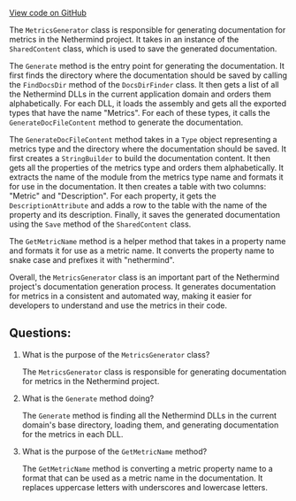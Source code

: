 [View code on GitHub](https://github.com/nethermindeth/nethermind/Nethermind.GitBook/MetricsGenerator.cs)

The `MetricsGenerator` class is responsible for generating documentation for metrics in the Nethermind project. It takes in an instance of the `SharedContent` class, which is used to save the generated documentation. 

The `Generate` method is the entry point for generating the documentation. It first finds the directory where the documentation should be saved by calling the `FindDocsDir` method of the `DocsDirFinder` class. It then gets a list of all the Nethermind DLLs in the current application domain and orders them alphabetically. For each DLL, it loads the assembly and gets all the exported types that have the name "Metrics". For each of these types, it calls the `GenerateDocFileContent` method to generate the documentation.

The `GenerateDocFileContent` method takes in a `Type` object representing a metrics type and the directory where the documentation should be saved. It first creates a `StringBuilder` to build the documentation content. It then gets all the properties of the metrics type and orders them alphabetically. It extracts the name of the module from the metrics type name and formats it for use in the documentation. It then creates a table with two columns: "Metric" and "Description". For each property, it gets the `DescriptionAttribute` and adds a row to the table with the name of the property and its description. Finally, it saves the generated documentation using the `Save` method of the `SharedContent` class.

The `GetMetricName` method is a helper method that takes in a property name and formats it for use as a metric name. It converts the property name to snake case and prefixes it with "nethermind".

Overall, the `MetricsGenerator` class is an important part of the Nethermind project's documentation generation process. It generates documentation for metrics in a consistent and automated way, making it easier for developers to understand and use the metrics in their code.
## Questions: 
 1. What is the purpose of the `MetricsGenerator` class?
    
    The `MetricsGenerator` class is responsible for generating documentation for metrics in the Nethermind project.

2. What is the `Generate` method doing?
    
    The `Generate` method is finding all the Nethermind DLLs in the current domain's base directory, loading them, and generating documentation for the metrics in each DLL.

3. What is the purpose of the `GetMetricName` method?
    
    The `GetMetricName` method is converting a metric property name to a format that can be used as a metric name in the documentation. It replaces uppercase letters with underscores and lowercase letters.
